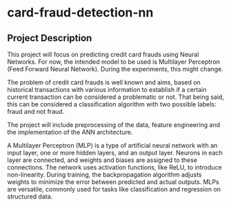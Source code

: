 # card-fraud-detection-nn

## Project Description
This project will focus on predicting credit card frauds using Neural Networks. For now, the intended model to be used is Multilayer Perceptron (Feed Forward Neural Network). During the experiments, this might change.

The problem of credit card frauds is well known and aims, based on historical transactions with various information to establish if a certain current transaction can be considered a problematic or not. That being said, this can be considered a classification algorithm with two possible labels: fraud and not fraud.

The project will include preprocessing of the data, feature engineering and the implementation of the ANN architecture.

A Multilayer Perceptron (MLP) is a type of artificial neural network with an input layer, one or more hidden layers, and an output layer. Neurons in each layer are connected, and weights and biases are assigned to these connections. The network uses activation functions, like ReLU, to introduce non-linearity. During training, the backpropagation algorithm adjusts weights to minimize the error between predicted and actual outputs. MLPs are versatile, commonly used for tasks like classification and regression on structured data.